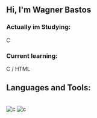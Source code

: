 ## Hi, I'm Wagner Bastos

### Actually im Studying:

C

### Current learning:

C / HTML

## Languages and Tools:
<div style="display: inline_block"><br/>
<img align="center" alt="c" src=https://img.shields.io/badge/C-00599C?style=for-the-badge&logo=c&logoColor=white />
<img align="center" alt="c" src=https://img.shields.io/badge/HTML-239120?style=for-the-badge&logo=html5&logoColor=white />
</div>



